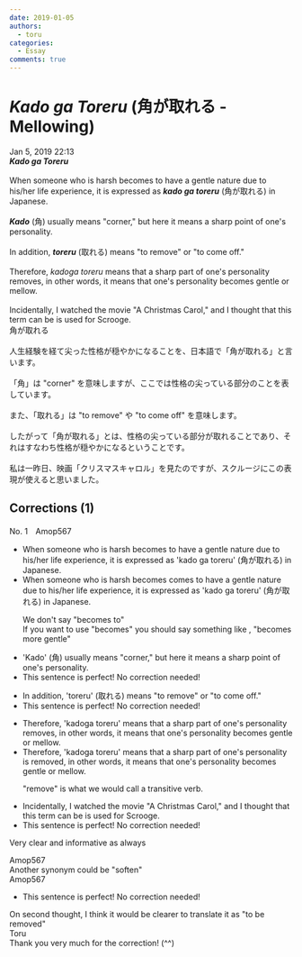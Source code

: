 ```yaml
---
date: 2019-01-05
authors:
  - toru
categories:
  - Essay
comments: true
---
```


# <strong><em>Kado ga Toreru</strong></em> (角が取れる - Mellowing)
<div class="date">Jan 5, 2019 22:13</div>
<div id="post"><div id="body_show_ori">
<strong><em>Kado ga Toreru</strong></em><br/><br/>When someone who is harsh becomes to have a gentle nature due to his/her life experience, it is expressed as <strong><em>kado ga toreru</em></strong> (角が取れる) in Japanese.<br/><br/><strong><em>Kado</em></strong> (角) usually means "corner," but here it means a sharp point of one's personality.<br/><br/>In addition, <strong><em>toreru</em></strong> (取れる) means "to remove" or "to come off."<br/><br/>Therefore, <em>kadoga toreru</em> means that a sharp part of one's personality removes, in other words, it means that one's personality becomes gentle or mellow.<br/><br/>Incidentally, I watched the movie "A Christmas Carol," and I thought that this term can be is used for Scrooge.
</div></div>

<!-- more -->

<div id="post_ja"><div id="body_show_mo">
角が取れる<br/><br/>人生経験を経て尖った性格が穏やかになることを、日本語で「角が取れる」と言います。<br/><br/>「角」は "corner" を意味しますが、ここでは性格の尖っている部分のことを表しています。<br/><br/>また、「取れる」は "to remove" や "to come off" を意味します。<br/><br/>したがって「角が取れる」とは、性格の尖っている部分が取れることであり、それはすなわち性格が穏やかになるということです。<br/><br/>私は一昨日、映画「クリスマスキャロル」を見たのですが、スクルージにこの表現が使えると思いました。
</div></div>

## Corrections (1)
<div id="block"><div class="first_name"> No. 1　<span class="just_name">Amop567</span></div><div id="block2">
<ul class="correction_field">
<li class="incorrect">When someone who is harsh becomes to have a gentle nature due to his/her life experience, it is expressed as 'kado ga toreru' (角が取れる) in Japanese.</li>
<li class="corrected correct">
When someone who is harsh <span class="sline"><span class="f_red">becomes</span></span> <span class="f_blue">comes</span> to have a gentle nature due to his/her life experience, it is expressed as 'kado ga toreru' (角が取れる) in Japanese.
<p class="correction_comment">We don't say "becomes to" <br/>If you want to use "becomes" you should say something like , "becomes more gentle"</p>
</li>
</ul>
<ul class="correction_field">
<li class="incorrect">'Kado' (角) usually means "corner," but here it means a sharp point of one's personality.</li>
<li class="corrected perfect">This sentence is perfect! No correction needed!</li>
</ul>
<ul class="correction_field">
<li class="incorrect">In addition, 'toreru' (取れる) means "to remove" or "to come off."</li>
<li class="corrected perfect">This sentence is perfect! No correction needed!</li>
</ul>
<ul class="correction_field">
<li class="incorrect">Therefore, 'kadoga toreru' means that a sharp part of one's personality removes, in other words, it means that one's personality becomes gentle or mellow.</li>
<li class="corrected correct">
Therefore, 'kadoga toreru' means that a sharp part of one's personality <span class="f_blue">is </span>remove<span class="f_blue">d</span>, in other words, it means that one's personality becomes gentle or mellow.
<p class="correction_comment">"remove" is what we would call a transitive verb.</p>
</li>
</ul>
<ul class="correction_field">
<li class="incorrect">Incidentally, I watched the movie "A Christmas Carol," and I thought that this term can be is used for Scrooge.</li>
<li class="corrected perfect">This sentence is perfect! No correction needed!</li>
</ul>
<p class="comment_small">
 Very clear and informative as always
</p>

</div><div class="name"><span class="just_name">Amop567</span><br>
Another synonym could be "soften"
</div>
<div class="name"><span class="just_name">Amop567</span><br><div class="quote_field"><ul class="correction_field">
<li class="corrected perfect">
This sentence is perfect! No correction needed!
</li>
</ul></div>
On second thought, I think it would be clearer to translate it as "to be removed" 
</div>
<div class="name"><span class="just_name">Toru</span><br>
Thank you very much for the correction! (^^)
</div>
</div>
